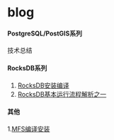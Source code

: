 # blog

#### PostgreSQL/PostGIS系列
技术总结

#### RocksDB系列
1. [RocksDB安装编译](rocksdb/rocksdb_compile.md)
2. [RocksDB基本运行流程解析之一](rocksdb/rocksdb_hello.md)

#### 其他
1.[MFS编译安装](other/mfs_compile.md)

